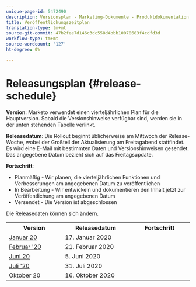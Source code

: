 ```yaml
---
unique-page-id: 5472490
description: Versionsplan - Marketing-Dokumente - Produktdokumentation
title: Veröffentlichungszeitplan
translation-type: tm+mt
source-git-commit: 47b2fee7d146c3dc558d4bbb10070683f4cdfd3d
workflow-type: tm+mt
source-wordcount: '127'
ht-degree: 0%

---
```



# Releasungsplan {#release-schedule}

**Version**: Marketo verwendet einen vierteljährlichen Plan für die Hauptversion. Sobald die Versionshinweise verfügbar sind, werden sie in der unten stehenden Tabelle verlinkt.

**Releasedatum**: Die Rollout beginnt üblicherweise am Mittwoch der Release-Woche, wobei der Großteil der Aktualisierung am Freitagabend stattfindet. Es wird eine E-Mail mit bestimmten Daten und Versionshinweisen gesendet. Das angegebene Datum bezieht sich auf das Freitagsupdate.

**Fortschritt**:

* Planmäßig - Wir planen, die vierteljährlichen Funktionen und Verbesserungen am angegebenen Datum zu veröffentlichen
* In Bearbeitung - Wir entwickeln und dokumentieren den Inhalt jetzt zur Veröffentlichung am angegebenen Datum
* Versendet - Die Version ist abgeschlossen

Die Releasedaten können sich ändern.

<table> 
 <colgroup> 
  <col> 
  <col> 
  <col> 
 </colgroup> 
 <tbody> 
  <tr> 
   <th width="250px">Version</th> 
   <th width="250px">Releasedatum</th> 
   <th width="250px">Fortschritt</th> 
  </tr> 
  <tr> 
   <td colspan="1"><a href="2020/release-notes-jan-20.md">Januar 20</a></td> 
   <td colspan="1">17. Januar 2020</td> 
   <td colspan="1"> 
    <div>     
    </div></td> 
  </tr> 
  <tr> 
   <td colspan="1"><a href="2020/release-notes-feb-20.md">Februar '20</a></td> 
   <td colspan="1">21. Februar 2020</td> 
   <td colspan="1"> 
    <div>     
    </div></td> 
  </tr> 
  <tr> 
   <td colspan="1"><a href="2020/release-notes-june-20.md">Juni 20</a></td> 
   <td colspan="1">5. Juni 2020</td> 
   <td colspan="1"> 
    <div>     
    </div></td> 
  </tr> 
  <tr> 
   <td colspan="1"><a href="2020/release-notes-july-20.md">Juli '20</a></td> 
   <td colspan="1">31. Juli 2020</td> 
   <td colspan="1"> 
    <div>     
    </div></td> 
  </tr> 
  <tr> 
   <td colspan="1">Oktober 20</td> 
   <td colspan="1">16. Oktober 2020</td> 
   <td colspan="1"> 
    <div>     
    </div></td> 
  </tr> 
 </tbody> 
</table>

